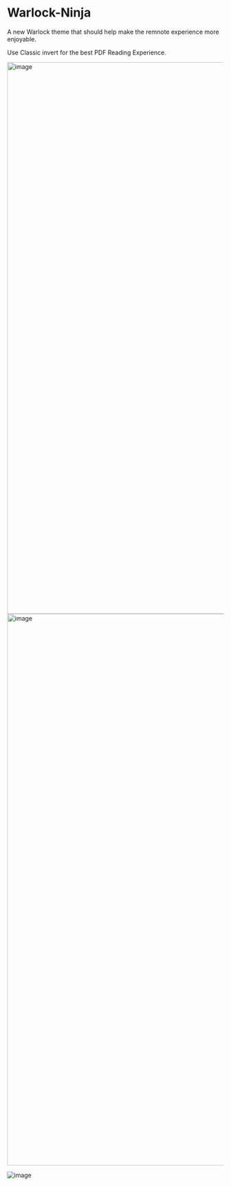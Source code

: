 # Warlock-Ninja
A new Warlock theme that should help make the remnote experience more enjoyable. 

Use Classic invert for the best PDF Reading Experience. 


<img width="1280" alt="image" src="https://github.com/AkiraTheSquid/Warlock-Ninja/assets/87283170/462ccead-4986-4608-b037-5dd6ce18e885">

<img width="1280" alt="image" src="https://github.com/AkiraTheSquid/Warlock-Ninja/assets/87283170/d93f09d8-c94d-4b33-b883-f69eeae28f6d">

![image](https://github.com/AkiraTheSquid/Warlock-Ninja/assets/87283170/54646a53-7d90-408b-a9f2-22b78ed15c94)
